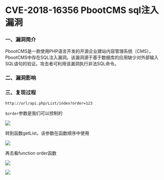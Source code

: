 # CVE-2018-16356 PbootCMS sql注入漏洞

### 一、漏洞简介

PbootCMS是一款使用PHP语言开发的开源企业建站内容管理系统（CMS）。 PbootCMS中存在SQL注入漏洞。该漏洞源于基于数据库的应用缺少对外部输入SQL语句的验证。攻击者可利用该漏洞执行非法SQL命令。

### 二、漏洞影响

### 三、复现过程


```
http://url/api.php/List/index?order=123
```

`$order`参数是我们可以控制的

![](images/15892012804267.png)


转到函数getList，该参数在函数顺序中使用

![](images/15892012872027.png)


再去看function order函数

![](images/15892012942035.png)


![](images/15892012989334.png)
